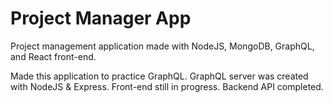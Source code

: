 # Project Manager App

Project management application made with NodeJS, MongoDB, GraphQL, and React front-end.

Made this application to practice GraphQL. GraphQL server was created with NodeJS & Express. Front-end still in progress. Backend API completed.
